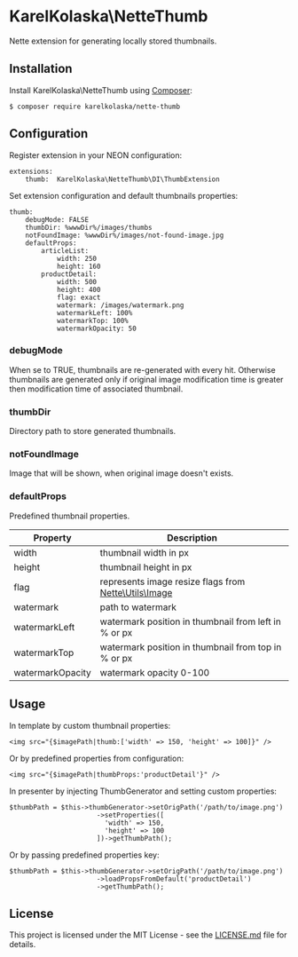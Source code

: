 # KarelKolaska\NetteThumb

Nette extension for generating locally stored thumbnails.

## Installation

Install KarelKolaska\NetteThumb using [Composer](https://getcomposer.org/):

```
$ composer require karelkolaska/nette-thumb
```

## Configuration

Register extension in your NEON configuration:

```
extensions:
  	thumb:	KarelKolaska\NetteThumb\DI\ThumbExtension
```

Set extension configuration and default thumbnails properties:

```
thumb:
	debugMode: FALSE
	thumbDir: %wwwDir%/images/thumbs
	notFoundImage: %wwwDir%/images/not-found-image.jpg
	defaultProps:
		articleList:
			width: 250
			height: 160
		productDetail:
			width: 500
			height: 400
			flag: exact
			watermark: /images/watermark.png
			watermarkLeft: 100%
			watermarkTop: 100%
			watermarkOpacity: 50         
```

### debugMode

When se to TRUE, thumbnails are re-generated with every hit. Otherwise thumbnails are generated only if original image modification time is greater then modification time of associated thumbnail.

### thumbDir

Directory path to store generated thumbnails.

### notFoundImage

Image that will be shown, when original image doesn't exists.

### defaultProps

Predefined thumbnail properties.

| **Property**      | **Description** |
| ----------------- | ------------- |
| width             | thumbnail width in px  |
| height            | thumbnail height in px  |
| flag              | represents image resize flags from [Nette\Utils\Image](https://doc.nette.org/en/2.4/images)  |
| watermark         | path to watermark  |
| watermarkLeft     | watermark position in thumbnail from left in % or px  |
| watermarkTop      | watermark position in thumbnail from top in % or px  |
| watermarkOpacity  | watermark opacity 0-100  |

## Usage

In template by custom thumbnail properties:

```
<img src="{$imagePath|thumb:['width' => 150, 'height' => 100]}" />	
```

Or by predefined properties from configuration:
```
<img src="{$imagePath|thumbProps:'productDetail'}" />
```

In presenter by injecting ThumbGenerator and setting custom properties:

```
$thumbPath = $this->thumbGenerator->setOrigPath('/path/to/image.png')
                      ->setProperties([
                        'width' => 150,
                        'height' => 100
                      ])->getThumbPath();
```

Or by passing predefined properties key:
		
```
$thumbPath = $this->thumbGenerator->setOrigPath('/path/to/image.png')					
                      ->loadPropsFromDefault('productDetail')
                      ->getThumbPath();
```

## License

This project is licensed under the MIT License - see the [LICENSE.md](https://github.com/karelkolaska/nette-thumb/blob/master/LICENSE) file for details.
